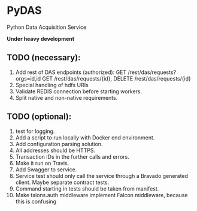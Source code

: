 PyDAS
=====
Python Data Acquisition Service

**Under heavy development**

## TODO (necessary):
1. Add rest of DAS endpoints (authorized): GET /rest/das/requests?orgs=id,id GET /rest/das/requests/{id}, DELETE /rest/das/requests/{id}
1. Special handling of hdfs URIs
1. Validate REDIS connection before starting workers.
1. Split native and non-native requirements.

## TODO (optional):
1. test for logging.
1. Add a script to run locally with Docker end environment.
1. Add configuration parsing solution.
1. All addresses should be HTTPS.
1. Transaction IDs in the further calls and errors.
1. Make it run on Travis.
1. Add Swagger to service.
1. Service test should only call the service through a Bravado generated client. Maybe separate contract tests.
1. Command starting in tests should be taken from manifest.
1. Make talons.auth middleware implement Falcon middleware, because this is confusing
